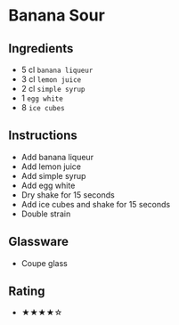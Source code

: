 # Banana Sour

## Ingredients
- 5 cl `banana liqueur`
- 3 cl `lemon juice`
- 2 cl `simple syrup`
- 1 `egg white`
- 8 `ice cubes`

## Instructions
- Add banana liqueur
- Add lemon juice
- Add simple syrup
- Add egg white
- Dry shake for 15 seconds
- Add ice cubes and shake for 15 seconds
- Double strain

## Glassware
- Coupe glass

## Rating
- ★★★★☆